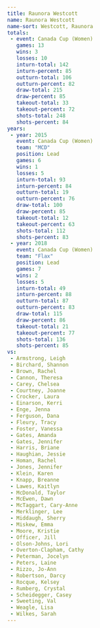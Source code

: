 ```yaml
---
title: Raunora Westcott
name: Raunora Westcott
name-sort: Westcott, Raunora
totals:
 - event: Canada Cup (Women)
   games: 13
   wins: 3
   losses: 10
   inturn-total: 142
   inturn-percent: 85
   outturn-total: 106
   outturn-percent: 82
   draw-total: 215
   draw-percent: 85
   takeout-total: 33
   takeout-percent: 72
   shots-total: 248
   shots-percent: 84
years:
 - year: 2015
   event: Canada Cup (Women)
   team: "MCD"
   position: Lead
   games: 6
   wins: 1
   losses: 5
   inturn-total: 93
   inturn-percent: 84
   outturn-total: 19
   outturn-percent: 76
   draw-total: 100
   draw-percent: 85
   takeout-total: 12
   takeout-percent: 63
   shots-total: 112
   shots-percent: 83
 - year: 2018
   event: Canada Cup (Women)
   team: "Flax"
   position: Lead
   games: 7
   wins: 2
   losses: 5
   inturn-total: 49
   inturn-percent: 88
   outturn-total: 87
   outturn-percent: 83
   draw-total: 115
   draw-percent: 86
   takeout-total: 21
   takeout-percent: 77
   shots-total: 136
   shots-percent: 85
vs:
 - Armstrong, Leigh
 - Birchard, Shannon
 - Brown, Rachel
 - Cannon, Theresa
 - Carey, Chelsea
 - Courtney, Joanne
 - Crocker, Laura
 - Einarson, Kerri
 - Enge, Jenna
 - Ferguson, Dana
 - Fleury, Tracy
 - Foster, Vanessa
 - Gates, Amanda
 - Gates, Jennifer
 - Harris, Briane
 - Haughian, Jessie
 - Homan, Rachel
 - Jones, Jennifer
 - Klein, Karen
 - Knapp, Breanne
 - Lawes, Kaitlyn
 - McDonald, Taylor
 - McEwen, Dawn
 - McTaggart, Cary-Anne
 - Merklinger, Lee
 - Middaugh, Sherry
 - Miskew, Emma
 - Moore, Kristie
 - Officer, Jill
 - Olson-Johns, Lori
 - Overton-Clapham, Cathy
 - Peterman, Jocelyn
 - Peters, Laine
 - Rizzo, Jo-Ann
 - Robertson, Darcy
 - Rocque, Kelsey
 - Rumberg, Crystal
 - Scheidegger, Casey
 - Sweeting, Val
 - Weagle, Lisa
 - Wilkes, Sarah
---
```

